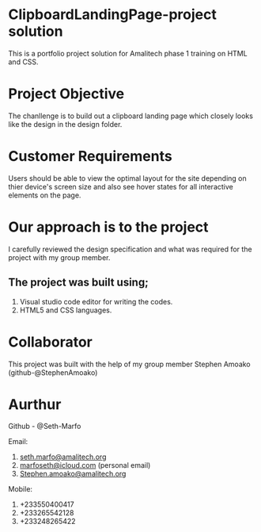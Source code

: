 # ClipboardLandingPage-project solution
This is a portfolio project solution for Amalitech phase 1 training on HTML and CSS.
# Project Objective 
The chanllenge is to build out a clipboard landing page which closely looks like the design in the design folder. 
# Customer Requirements
Users should be able to view the optimal layout for the site depending on thier device's screen size and also see hover states for all interactive elements on the page.
# Our approach is to the project
I carefully reviewed the design specification and what was required for the project with my group member.
## The project was built using;
1. Visual studio code editor for writing the codes.
2. HTML5 and CSS languages.
# Collaborator
This project was built with the help of my group member Stephen Amoako (github-@StephenAmoako)
# Aurthur 
Github - @Seth-Marfo

Email: 
1. seth.marfo@amalitech.org
2. marfoseth@icloud.com (personal email)
3. Stephen.amoako@amalitech.org

Mobile:
1. +233550400417
2. +233265542128  
3. +233248265422
